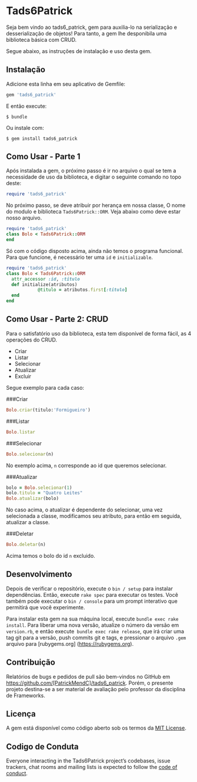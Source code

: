 # Tads6Patrick

Seja bem vindo ao tads6_patrick, gem para auxilia-lo na serialização e desserialização de objetos! Para tanto, a gem lhe desponibila uma biblioteca básica com CRUD.

Segue abaixo, as instruções de instalação e uso desta gem.

## Instalação

Adicione esta linha em seu aplicativo de Gemfile:

```ruby
gem 'tads6_patrick'
```

E então execute:

    $ bundle

Ou instale com:

    $ gem install tads6_patrick

## Como Usar - Parte 1

Após instalada a gem, o próximo passo é ir no arquivo o qual se tem a necessidade de uso da biblioteca, e digitar o seguinte comando no topo deste:

```ruby
require 'tads6_patrick'
```

No próximo passo, se deve atribuir por herança em nossa classe, O nome do modulo e biblioteca `Tads6Patrick::ORM`.
Veja abaixo como deve estar nosso arquivo.

```ruby
require 'tads6_patrick'
class Bolo < Tads6Patrick::ORM
end  
```
Só com o código disposto acima, ainda não temos o programa funcional. Para que funcione, é necessário ter uma `id` e `initializable`.

```ruby
require 'tads6_patrick'
class Bolo < Tads6Patrick::ORM
  attr_accessor :id, :titulo
  def initialize(atributos)
    		@titulo = atributos.first[:titulo]
  end      
end  
```
## Como Usar - Parte 2: CRUD

Para o satisfatório uso da biblioteca, esta tem disponível de forma fácil, as 4 operações do CRUD.
* Criar
* Listar
* Selecionar
* Atualizar
* Excluir

Segue exemplo para cada caso:

###Criar
```ruby
Bolo.criar(titulo:'Formigueiro')
```

###Listar
```ruby
Bolo.listar
```
###Selecionar
```ruby
Bolo.selecionar(n)
```
No exemplo acima, `n` corresponde ao id que queremos selecionar.

###Atualizar
```ruby
bolo = Bolo.selecionar(1)
bolo.titulo = "Quatro Leites"
Bolo.atualizar(bolo)
```
No caso acima, o atualizar é dependente do selecionar, uma vez selecionada a classe, modificamos seu atributo, para então em seguida, atualizar a classe.

###Deletar
```ruby
Bolo.deletar(n)
```
Acima temos o bolo do id `n` excluido.

## Desenvolvimento

Depois de verificar o repositório, execute o `bin / setup` para instalar dependências. Então, execute `rake spec` para executar os testes. Você também pode executar o `bin / console` para um prompt interativo que permitirá que você experimente.

Para instalar esta gem na sua máquina local, execute `bundle exec rake install`. Para liberar uma nova versão, atualize o número da versão em `version.rb`, e então execute` bundle exec rake release`, que irá criar uma tag git para a versão, push commits git e tags, e pressionar o arquivo `.gem` arquivo para [rubygems.org] (https://rubygems.org).

## Contribuição

Relatórios de bugs e pedidos de pull são bem-vindos no GitHub em https://github.com/[PatrickMendC]/tads6_patrick. Porém, o presente projeto destina-se a ser material de avaliação pelo professor da disciplina de Frameworks.

## Licença

A gem está disponível como código aberto sob os termos da [MIT License](https://opensource.org/licenses/MIT).

## Codigo de Conduta

Everyone interacting in the Tads6Patrick project’s codebases, issue trackers, chat rooms and mailing lists is expected to follow the [code of conduct](https://github.com/[USERNAME]/tads6_patrick/blob/master/CODE_OF_CONDUCT.md).
